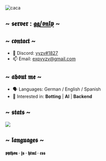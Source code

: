 ![caca](https://camo.githubusercontent.com/62a3ce0af4556682fcdaaff5e2ad6213de2e9c3050b3565e0fe73a83673cc4f9/68747470733a2f2f6b6f6d617265762e636f6d2f67687076632f3f757365726e616d653d7874656b6b7926636f6c6f723d79656c6c6f77267374796c653d666c61742d737175617265)

## ~ 𝖘𝖊𝖗𝖛𝖊𝖗 : [𝖌𝖌/𝖔𝖓𝖑𝖕](https://discord.gg/onlp) ~ 

## ~ 𝖈𝖔𝖓𝖙𝖆𝖈𝖙 ~
- 👻 Discord: [vyzv#1827](https://discord.gg/zum)
- 📫 Email: expvyzv@gmail.com

## ~ 𝖆𝖇𝖔𝖚𝖙 𝖒𝖊 ~ 
- 🗣️ Languages: German / English / Spanish
- 👀 Interested in:  **Botting** | **AI** | **Backend**

## ~ 𝖘𝖙𝖆𝖙𝖘 ~ 
<a href="https://github.com/vyzv">
  <img align="center" src="https://github-readme-stats.vercel.app/api?username=vyzv&show_icons=true&theme=midnight-purple" />
</a>

## ~ 𝖑𝖆𝖓𝖌𝖚𝖆𝖌𝖊𝖘 ~
#### 𝖕𝖞𝖙𝖍𝖔𝖓 · 𝖏𝖘 · 𝖍𝖙𝖒𝖑 · 𝖈𝖘𝖘
